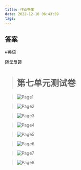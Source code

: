 ```yaml
---
title: 作业答案
date: 2022-12-10 06:43:59
tags:
---
```

## 答案
#英语

随堂反馈

> # 第七单元测试卷

> ![Page1](https://github.mirrors.linesrc.tk/OTRSU/Blog/raw/master/source/_resource/st/7-s-u7-1.jpg)

> ![Page2](https://github.mirrors.linesrc.tk/OTRSU/Blog/raw/master/source/_resource/st/7-s-u7-2.jpg)

> ![Page3](https://github.mirrors.linesrc.tk/OTRSU/Blog/raw/master/source/_resource/st/7-s-u7-3.jpg)

> ![Page4](https://github.mirrors.linesrc.tk/OTRSU/Blog/raw/master/source/_resource/st/7-s-u7-4.jpg)

> ![Page5](https://github.mirrors.linesrc.tk/OTRSU/Blog/raw/master/source/_resource/st/7-s-u7-5.jpg)

> ![Page6](https://github.mirrors.linesrc.tk/OTRSU/Blog/raw/master/source/_resource/st/7-s-u7-6.jpg)

> ![Page7](https://github.mirrors.linesrc.tk/OTRSU/Blog/raw/master/source/_resource/st/7-s-u7-7.jpg)

> ![Page8](https://github.mirrors.linesrc.tk/OTRSU/Blog/raw/master/source/_resource/st/7-s-u7-8.jpg)